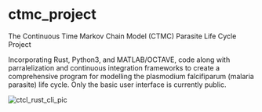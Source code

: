 # ctmc_project

The Continuous Time Markov Chain Model (CTMC) Parasite Life Cycle Project 

Incorporating Rust, Python3, and MATLAB/OCTAVE, code along with parralelization and continuous integration frameworks to create a comprehensive program for modelling the plasmodium falcifiparum (malaria parasite) life cycle. Only the basic user interface is currently public. 

![ctcl_rust_cli_pic](https://github.com/user-attachments/assets/c346f415-b5fb-4259-b7fb-5e5b64148224)

